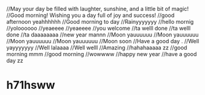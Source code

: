 //May your day be filled with laughter, sunshine, and a little bit of magic!
//Good morning! Wishing you a day full of joy and success!
//good afternoon yeahhhhhh
//Good morning to day
//Rainyyyyyyy
//hello mornig
//yoloooooo
//yeaeeee
//yeaeeee
//you welcome
//ta welll done
//ta welll done
//ta daaaaaaaa
//new year mannn
//Moon yauuuuuu
//Moon yauuuuuu
//Moon yauuuuuu
//Moon yauuuuuu
//Moon soon
//Have a good day .
//Well yayyyyyyy
//Well lalaaaa
//Well welll
//Amazing
//hahahaaaaa zz
//good morning mmm
//good morning
//wowwww
//happy new year
//have a good day zz
# h71hsww
